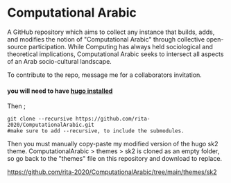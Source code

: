 # Computational Arabic
A GitHub repository which aims to collect any instance that builds, adds, and modifies the notion of "Computational Arabic" through collective open-source participation. While Computing has always held sociological and theoretical implications, Computational Arabic seeks to intersect all aspects of an Arab socio-cultural landscape. 

To contribute to the repo, message me for a collaborators invitation.
#### you will need to have [hugo installed](https://gohugo.io/getting-started/installing/)

Then ; 

    git clone --recursive https://github.com/rita-2020/ComputationalArabic.git 
    #make sure to add --recursive, to include the submodules.

Then you must manually copy-paste my modified version of the hugo sk2 theme. 
ComputationalArabic > themes > sk2 is cloned as an empty folder, so go back to the "themes" file on this repository and download to replace. 

https://github.com/rita-2020/ComputationalArabic/tree/main/themes/sk2 

